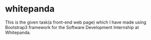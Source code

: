 # whitepanda
This is the given task(a front-end web page) which I have made using Bootstrap3 framework for the Software Development Internship at Whitepanda.
